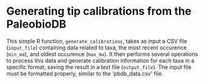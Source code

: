# Generating tip calibrations from the PaleobioDB
This simple R function, `generate_calibrations`, takes as input a CSV file (`input_file`) containing data related to taxa, the most recent occurence (`min_ma`), and oldest occurence (`max_ma`). It then performs several operations to process this data and generate calibration information for each taxa in a specific format, saving the result in a text file (`output_file`). The input file must be formatted properly, similar to the 'pbdb_data.csv' file.

